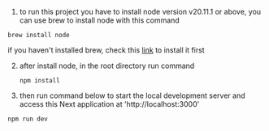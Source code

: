 1. to run this project you have to install node version v20.11.1 or above, you can use brew to install node with this command
  ```
  brew install node
  ```

if you haven't installed brew, check this [link](https://brew.sh/) to install it first

2. after install node, in the root directory run command

   ```
   npm install
   ```
3. then run command below to start the local development server and access this Next application at 'http://localhost:3000'
  ```
  npm run dev
  ```
